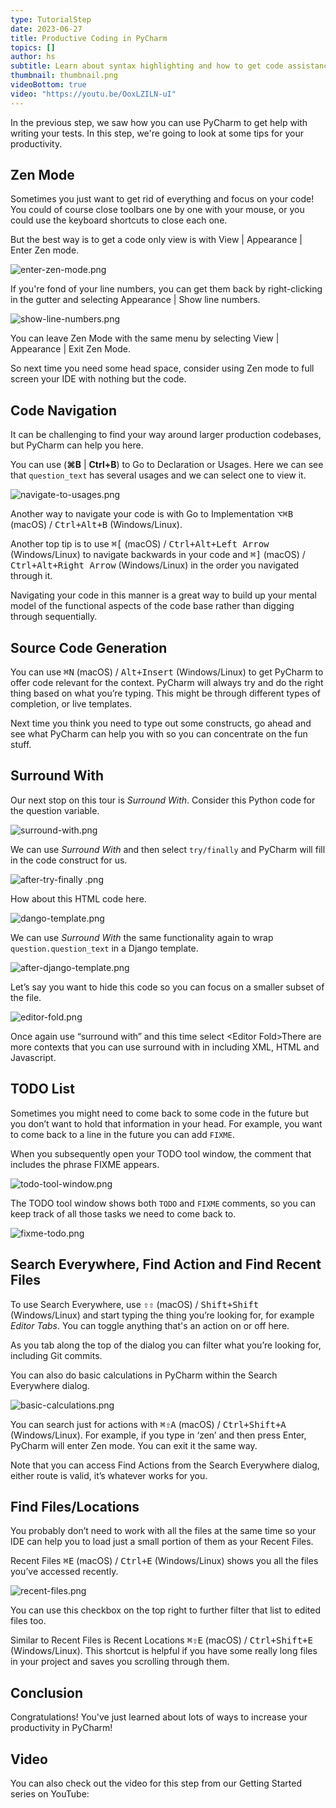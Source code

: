 ```yaml
---
type: TutorialStep
date: 2023-06-27
title: Productive Coding in PyCharm
topics: []
author: hs
subtitle: Learn about syntax highlighting and how to get code assistance.
thumbnail: thumbnail.png
videoBottom: true
video: "https://youtu.be/OoxLZILN-uI"
---
```


In the previous step, we saw how you can use PyCharm to get help with writing your tests. In this step, we're going to look at some tips for your productivity.

## Zen Mode

Sometimes you just want to get rid of everything and focus on your code! You could of course close toolbars one by one with your mouse, or you could use the keyboard shortcuts to close each one.

But the best way is to get a code only view is with View | Appearance | Enter Zen mode.

![enter-zen-mode.png](enter-zen-mode.png)

If you're fond of your line numbers, you can get them back by right-clicking in the gutter and selecting Appearance | Show line numbers.

![show-line-numbers.png](show-line-numbers.png)

You can leave Zen Mode with the same menu by selecting View | Appearance | Exit Zen Mode.

So next time you need some head space, consider using Zen mode to full screen your IDE with nothing but the code.

## Code Navigation

It can be challenging to find your way around larger production codebases, but PyCharm can help you here.

You can use (**⌘B** | **Ctrl+B**) to Go to Declaration or Usages. Here we can see that `question_text` has several usages and we can select one to view it.

![navigate-to-usages.png](navigate-to-usages.png)

Another way to navigate your code is with Go to Implementation <kbd>⌥⌘B</kbd> (macOS) / <kbd>Ctrl+Alt+B</kbd> (Windows/Linux).

Another top tip is to use <kbd>⌘\[</kbd> (macOS) / <kbd>Ctrl+Alt+Left Arrow</kbd> (Windows/Linux) to navigate backwards in your code and <kbd>⌘\]</kbd> (macOS) / <kbd>Ctrl+Alt+Right Arrow</kbd> (Windows/Linux) in the order you navigated through it.

Navigating your code in this manner is a great way to build up your mental model of the functional aspects of the code base rather than digging through sequentially.

## Source Code Generation

You can use <kbd>⌘N</kbd> (macOS) / <kbd>Alt+Insert</kbd> (Windows/Linux) to get PyCharm to offer code relevant for the context. PyCharm will always try and do the right thing based on what you’re typing. This might be through different types of completion, or live templates.

Next time you think you need to type out some constructs, go ahead and see what PyCharm can help you with so you can concentrate on the fun stuff.

## Surround With

Our next stop on this tour is _Surround With_. Consider this Python code for the question variable.

![surround-with.png](surround-with.png)

We can use _Surround With_ and then select `try/finally` and PyCharm will fill in the code construct for us.

![after-try-finally .png](after-try-finally.png)

How about this HTML code here.

![dango-template.png](dango-template.png)

We can use _Surround With_ the same functionality again to wrap `question.question_text` in a Django template.

![after-django-template.png](after-django-template.png)

Let’s say you want to hide this code so you can focus on a smaller subset of the file.

![editor-fold.png](editor-fold.png)

Once again use “surround with” and this time select &lt;Editor Fold&gt;There are more contexts that you can use surround with in including XML, HTML and Javascript.

## TODO List

Sometimes you might need to come back to some code in the future but you don’t want to hold that information in your head. For example, you want to come back to a line in the future you can add `FIXME`.

When you subsequently open your TODO tool window, the comment that includes the phrase FIXME appears.

![todo-tool-window.png](todo-tool-window.png)

The TODO tool window shows both `TODO` and `FIXME` comments, so you can keep track of all those tasks we need to come back to.

![fixme-todo.png](fixme-todo.png)

## Search Everywhere, Find Action and Find Recent Files

To use Search Everywhere, use <kbd>⇧⇧</kbd> (macOS) / <kbd>Shift+Shift</kbd> (Windows/Linux) and start typing the thing you’re looking for, for example _Editor Tabs_. You can toggle anything that's an action on or off here.

As you tab along the top of the dialog you can filter what you’re looking for, including Git commits.

You can also do basic calculations in PyCharm within the Search Everywhere dialog.

![basic-calculations.png](basic-calculations.png)

You can search just for actions with <kbd>⌘⇧A</kbd> (macOS) / <kbd>Ctrl+Shift+A</kbd> (Windows/Linux). For example, if you type in ‘zen’ and then press Enter, PyCharm will enter Zen mode. You can exit it the same way.

Note that you can access Find Actions from the Search Everywhere dialog, either route is valid, it’s whatever works for you.

## Find Files/Locations

You probably don’t need to work with all the files at the same time so your IDE can help you to load just a small portion of them as your Recent Files.

Recent Files <kbd>⌘E</kbd> (macOS) / <kbd>Ctrl+E</kbd> (Windows/Linux) shows you all the files you’ve accessed recently.

![recent-files.png](recent-files.png)

You can use this checkbox on the top right to further filter that list to edited files too.

Similar to Recent Files is Recent Locations <kbd>⌘⇧E</kbd> (macOS) / <kbd>Ctrl+Shift+E</kbd> (Windows/Linux). This shortcut is helpful if you have some really long files in your project and saves you scrolling through them.

## Conclusion

Congratulations! You've just learned about lots of ways to increase your productivity in PyCharm!

## Video

You can also check out the video for this step from our Getting Started series on YouTube:
